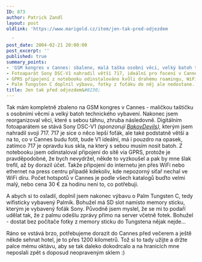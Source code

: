 ```yaml
---
ID: 873
author: Patrick Zandl
layout: post
oldlink: 'https://www.marigold.cz/item/jen-tak-pred-odjezdem

  '
post_date: 2004-02-21 20:00:00
post_excerpt: ''
published: true
summary_points:
- 'GSM kongres v Cannes: sbaleno, malá taška osobní věci, velký batoh technika.'
- Fotoaparát Sony DSC-V1 nahradil větší 717, ideální pro focení v Cannes.
- GPRS připojení z notebooku odinstalováno kvůli drahému roamingu, WiFi priorita.
- Palm Tungsten C doplnil výbavu, fotky z foťáku do něj ale nedostane.
title: Jen tak před odjezdem&#8230;
---
```


<p>
Tak mám kompletně zbaleno na GSM kongres v Cannes&#160;- maličkou taštičku s osobními věcmi a velký batoh technického vybavení. Nakonec jsem reorganizoval věci, které s sebou táhnu, zhruba následovně. Digitálním fotoaparátem se stává Sony DSC-V1 <EM>(sponzorují <A href="http://www.bakovdevils.cz/" target=_blank>BakovDevils</A>),</EM> kterým jsem nahradil svoji 717.&#160;717 je sice&#160;o něco lepší foťák, ale také podstatně větší a na to, co v Cannes budu fotit, bude V1 ideální, má i pouzdro na opasek, zatímco 717 je opravdu kus skla, na který s sebou musím nosit batoh. Z notebooku jsem odinstaloval připojení do sítě via GPRS, protože je pravděpodobné, že bych nevydržel, někde to vyzkoušel a pak by mne šlak trefil, až by dorazil účet. Takže připojení do internetu jen přes WiFi nebo ethernet na press centru případě kdekoliv, kde nepozorný síťař nechal ve WiFi díru. Počet hotspotů v Cannes je podle všech katalogů buďto velmi malý, nebo cena 30 &#8364; za hodinu není to, co potřebuji. </p>

<p>
A abych si to osladil, doplnil jsem nakonec výbavu o Palm Tungsten C, tedy wifisticky vybavený Palmík. Bohužel má SD slot namísto memory sticku, kterým je vybavený foťák Sony. Původně jsem myslel, že se mi to podaří udělat tak, že z palmu odešlu zprávy přímo na server včetně fotek. Bohužel - dostat bez počítače fotky z memory sticku do Tungstena nějak nejde... </p>

<p>
Ráno se vstává brzo, potřebujeme dorazit do Cannes před večerem a ještě někde sehnat hotel, je to přes 1200 kilometrů. Tož si to tady užijte a držte palce mému oktávu, aby se tak daleko dokodrcalo a na hranicích mne neposlali zpět s doposud neopraveným sklem :)</p>